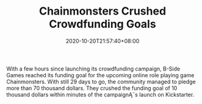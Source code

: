 ﻿---
title: "Chainmonsters Crushed Crowdfunding Goals"
date: 2020-10-20T21:57:40+08:00
lastmod: 2020-10-20T16:45:40+08:00
draft: false
authors: ["Falcon"]
description: "With a few hours since launching its crowdfunding campaign, B-Side Games reached its funding goal for the upcoming online role playing game Chainmonsters. With still 29 days to go, the community managed to pledge more than 70 thousand dollars. They crushed the funding goal of 10 thousand dollars within minutes of the campaignĄ¯s launch on Kickstarter."
featuredImage: "chainmonsters-crushed-crowdfunding-goals.png"
tags: ["Strategy Games","Play to Earn"]
categories: ["news"]
news: ["Strategy Games"]
weight: 
lightgallery: true
pinned: false
recommend: false
recommend1: false
---

With a few hours since launching its crowdfunding campaign, B-Side Games reached its funding goal for the upcoming online role playing game Chainmonsters. With still 29 days to go, the community managed to pledge more than 70 thousand dollars. They crushed the funding goal of 10 thousand dollars within minutes of the campaignĄ¯s launch on Kickstarter.

<!--more-->

